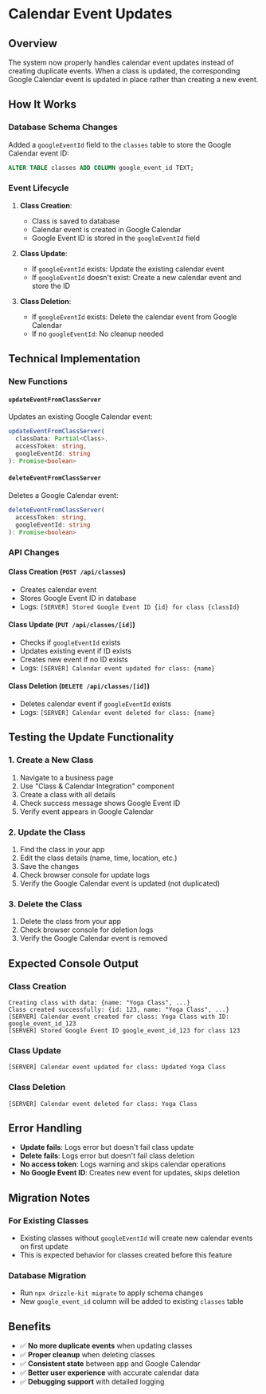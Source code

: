 # Calendar Event Updates

## Overview

The system now properly handles calendar event updates instead of creating duplicate events. When a class is updated, the corresponding Google Calendar event is updated in place rather than creating a new event.

## How It Works

### Database Schema Changes

Added a `googleEventId` field to the `classes` table to store the Google Calendar event ID:

```sql
ALTER TABLE classes ADD COLUMN google_event_id TEXT;
```

### Event Lifecycle

1. **Class Creation**:

   - Class is saved to database
   - Calendar event is created in Google Calendar
   - Google Event ID is stored in the `googleEventId` field

2. **Class Update**:

   - If `googleEventId` exists: Update the existing calendar event
   - If `googleEventId` doesn't exist: Create a new calendar event and store the ID

3. **Class Deletion**:
   - If `googleEventId` exists: Delete the calendar event from Google Calendar
   - If no `googleEventId`: No cleanup needed

## Technical Implementation

### New Functions

#### `updateEventFromClassServer`

Updates an existing Google Calendar event:

```typescript
updateEventFromClassServer(
  classData: Partial<Class>,
  accessToken: string,
  googleEventId: string
): Promise<boolean>
```

#### `deleteEventFromClassServer`

Deletes a Google Calendar event:

```typescript
deleteEventFromClassServer(
  accessToken: string,
  googleEventId: string
): Promise<boolean>
```

### API Changes

#### Class Creation (`POST /api/classes`)

- Creates calendar event
- Stores Google Event ID in database
- Logs: `[SERVER] Stored Google Event ID {id} for class {classId}`

#### Class Update (`PUT /api/classes/[id]`)

- Checks if `googleEventId` exists
- Updates existing event if ID exists
- Creates new event if no ID exists
- Logs: `[SERVER] Calendar event updated for class: {name}`

#### Class Deletion (`DELETE /api/classes/[id]`)

- Deletes calendar event if `googleEventId` exists
- Logs: `[SERVER] Calendar event deleted for class: {name}`

## Testing the Update Functionality

### 1. Create a New Class

1. Navigate to a business page
2. Use "Class & Calendar Integration" component
3. Create a class with all details
4. Check success message shows Google Event ID
5. Verify event appears in Google Calendar

### 2. Update the Class

1. Find the class in your app
2. Edit the class details (name, time, location, etc.)
3. Save the changes
4. Check browser console for update logs
5. Verify the Google Calendar event is updated (not duplicated)

### 3. Delete the Class

1. Delete the class from your app
2. Check browser console for deletion logs
3. Verify the Google Calendar event is removed

## Expected Console Output

### Class Creation

```
Creating class with data: {name: "Yoga Class", ...}
Class created successfully: {id: 123, name: "Yoga Class", ...}
[SERVER] Calendar event created for class: Yoga Class with ID: google_event_id_123
[SERVER] Stored Google Event ID google_event_id_123 for class 123
```

### Class Update

```
[SERVER] Calendar event updated for class: Updated Yoga Class
```

### Class Deletion

```
[SERVER] Calendar event deleted for class: Yoga Class
```

## Error Handling

- **Update fails**: Logs error but doesn't fail class update
- **Delete fails**: Logs error but doesn't fail class deletion
- **No access token**: Logs warning and skips calendar operations
- **No Google Event ID**: Creates new event for updates, skips deletion

## Migration Notes

### For Existing Classes

- Existing classes without `googleEventId` will create new calendar events on first update
- This is expected behavior for classes created before this feature

### Database Migration

- Run `npx drizzle-kit migrate` to apply schema changes
- New `google_event_id` column will be added to existing `classes` table

## Benefits

- ✅ **No more duplicate events** when updating classes
- ✅ **Proper cleanup** when deleting classes
- ✅ **Consistent state** between app and Google Calendar
- ✅ **Better user experience** with accurate calendar data
- ✅ **Debugging support** with detailed logging
